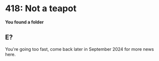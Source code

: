 # 418: Not a teapot

__You found a folder__

## E?

You're going too fast, come back later in September 2024 for more news here.